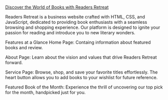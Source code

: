 [Discover the World of Books with Readers Retreat](https://k-o-h-a-i.github.io/Readers-Retreat/)

Readers Retreat is a business website crafted with HTML, CSS, and JavaScript, dedicated to providing book enthusiasts with a seamless browsing and shopping experience. 
Our platform is designed to ignite your passion for reading and introduce you to new literary wonders.

Features at a Glance 
Home Page: Containg information about featured books and review. 

About Page: Learn about the vision and values that drive Readers Retreat forward.

Service Page: Browse, shop, and save your favorite titles effortlessly. The heart button allows you to add books to your wishlist for future reference.

Featured Book of the Month: Experience the thrill of uncovering our top pick for the month, handpicked just for you.
